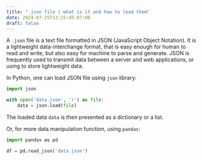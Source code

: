 ```yaml
---
title: ".json file | what is it and how to load them"
date: 2024-07-25T13:15:45-07:00
draft: false
---
```


A `.json` file is a text file formatted in JSON (JavaScript Object Notation). It is a lightweight data-interchange format, that is easy enough for human to read and write, but also easy for machine to parse and generate. JSON is frequently used to transmit data between a server and web applications, or using to store lightweight data.

In Python, one can load JSON file using `json` library:

```python
import json

with open('data.json', 'r') as file:
    data = json.load(file)
```

The loaded data `data` is then presented as a dictionary or a list.

Or, for more data manipulation function, using `pandas`:

```python
import pandas as pd

df = pd.read_json('data.json')
```

